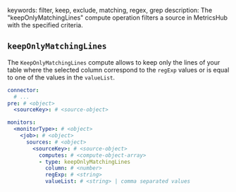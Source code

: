 keywords: filter, keep, exclude, matching, regex, grep
description: The "keepOnlyMatchingLines" compute operation filters a source in MetricsHub with the specified criteria.

## `keepOnlyMatchingLines`

The `KeepOnlyMatchingLines` compute allows to keep only the lines of your table where the selected column correspond to the `regExp` values or is equal to one of the values in the `valueList`.

```yaml
connector:
  # ...
pre: # <object>
  <sourceKey>: # <source-object>

monitors:
  <monitorType>: # <object>
    <job>: # <object>
      sources: # <object>
        <sourceKey>: # <source-object>
          computes: # <compute-object-array>
          - type: keepOnlyMatchingLines
            column: # <number>
            regExp: # <string>
            valueList: # <string> | comma separated values
```
